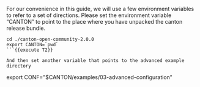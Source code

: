 For our convenience in this guide, we will use a few environment variables to refer to a set of directions. Please set the environment variable “CANTON” to point to the place where you have unpacked the canton release bundle.

```
cd ./canton-open-community-2.0.0
export CANTON=`pwd`
```{{execute T2}}

And then set another variable that points to the advanced example directory

```
export CONF="$CANTON/examples/03-advanced-configuration"
```{{execute T2}}
